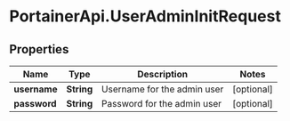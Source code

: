 # PortainerApi.UserAdminInitRequest

## Properties
Name | Type | Description | Notes
------------ | ------------- | ------------- | -------------
**username** | **String** | Username for the admin user | [optional] 
**password** | **String** | Password for the admin user | [optional] 


